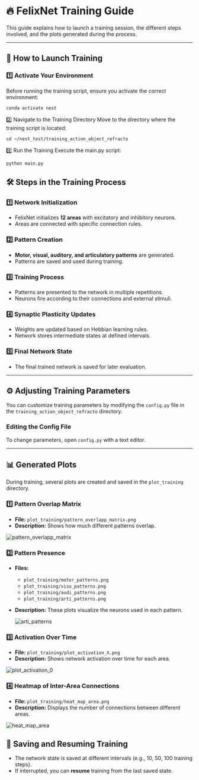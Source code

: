 # 🔥 FelixNet Training Guide

This guide explains how to launch a training session, the different steps involved, and the plots generated during the process.

---

## 🚀 How to Launch Training

### **1️⃣ Activate Your Environment**
Before running the training script, ensure you activate the correct environment:

```
conda activate nest
```

2️⃣ Navigate to the Training Directory
Move to the directory where the training script is located:

```
cd ~/nest_test/training_action_object_refracto
```

3️⃣ Run the Training
Execute the main.py script:

```
python main.py
```

## 🛠 Steps in the Training Process

### **1️⃣ Network Initialization**
- FelixNet initializes **12 areas** with excitatory and inhibitory neurons.
- Areas are connected with specific connection rules.

### **2️⃣ Pattern Creation**
- **Motor, visual, auditory, and articulatory patterns** are generated.
- Patterns are saved and used during training.

### **3️⃣ Training Process**
- Patterns are presented to the network in multiple repetitions.
- Neurons fire according to their connections and external stimuli.

### **4️⃣ Synaptic Plasticity Updates**
- Weights are updated based on Hebbian learning rules.
- Network stores intermediate states at defined intervals.

### **5️⃣ Final Network State**
- The final trained network is saved for later evaluation.

---


## ⚙️ Adjusting Training Parameters

You can customize training parameters by modifying the `config.py` file in the `training_action_object_refracto` directory.

### **Editing the Config File**
To change parameters, open `config.py` with a text editor.


---


## 📊 Generated Plots

During training, several plots are created and saved in the `plot_training` directory.

### **1️⃣ Pattern Overlap Matrix**
- **File:** `plot_training/pattern_overlapp_matrix.png`
- **Description:** Shows how much different patterns overlap.

![pattern_overlapp_matrix](https://github.com/user-attachments/assets/249f5e6d-654e-4678-953c-f38e8dfb0bd0)

### **2️⃣ Pattern Presence**
- **Files:**
  - `plot_training/motor_patterns.png`
  - `plot_training/visu_patterns.png`
  - `plot_training/audi_patterns.png`
  - `plot_training/arti_patterns.png`
- **Description:** These plots visualize the neurons used in each pattern.

  ![arti_patterns](https://github.com/user-attachments/assets/33fd3c07-e795-442f-8c5a-71bc7f97958b)


### **3️⃣ Activation Over Time**
- **File:** `plot_training/plot_activation_X.png`
- **Description:** Shows network activation over time for each area.

![plot_activation_0](https://github.com/user-attachments/assets/7070d99b-ee27-4485-81a7-6e6fc51323c2)



### **4️⃣ Heatmap of Inter-Area Connections**
- **File:** `plot_training/heat_map_area.png`
- **Description:** Displays the number of connections between different areas.

![heat_map_area](https://github.com/user-attachments/assets/0a9c706e-aef7-439c-8b41-7386652a091f)



## 💾 Saving and Resuming Training
- The network state is saved at different intervals (e.g., 10, 50, 100 training steps).
- If interrupted, you can **resume** training from the last saved state.



